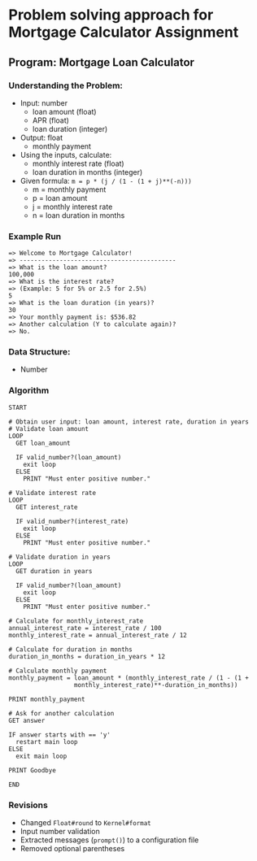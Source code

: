 # Problem solving approach for Mortgage Calculator Assignment

## Program: Mortgage Loan Calculator

### Understanding the Problem:
* Input: number
  * loan amount (float)
  * APR (float)
  * loan duration (integer)
* Output: float
  * monthly payment
* Using the inputs, calculate:
  * monthly interest rate (float)
  * loan duration in months (integer)
* Given formula: `m = p * (j / (1 - (1 + j)**(-n)))`
  * m = monthly payment
  * p = loan amount
  * j = monthly interest rate
  * n = loan duration in months

### Example Run
```
=> Welcome to Mortgage Calculator!
=> -------------------------------------------
=> What is the loan amount?
100,000
=> What is the interest rate?
=> (Example: 5 for 5% or 2.5 for 2.5%)
5
=> What is the loan duration (in years)?
30
=> Your monthly payment is: $536.82
=> Another calculation (Y to calculate again)?
=> No.
```

### Data Structure:
* Number

### Algorithm
```
START

# Obtain user input: loan amount, interest rate, duration in years
# Validate loan amount
LOOP
  GET loan_amount

  IF valid_number?(loan_amount)
    exit loop
  ELSE
    PRINT "Must enter positive number."

# Validate interest rate
LOOP
  GET interest_rate

  IF valid_number?(interest_rate)
    exit loop
  ELSE
    PRINT "Must enter positive number."

# Validate duration in years    
LOOP
  GET duration in years

  IF valid_number?(loan_amount)
    exit loop
  ELSE
    PRINT "Must enter positive number."

# Calculate for monthly_interest_rate
annual_interest_rate = interest_rate / 100
monthly_interest_rate = annual_interest_rate / 12

# Calculate for duration in months
duration_in_months = duration_in_years * 12

# Calculate monthly payment
monthly_payment = loan_amount * (monthly_interest_rate / (1 - (1 +
                  monthly_interest_rate)**-duration_in_months))

PRINT monthly_payment

# Ask for another calculation
GET answer

IF answer starts with == 'y'
  restart main loop
ELSE
  exit main loop

PRINT Goodbye

END
```

### Revisions
* Changed `Float#round` to `Kernel#format`
* Input number validation
* Extracted messages (`prompt()`) to a configuration file
* Removed optional parentheses
